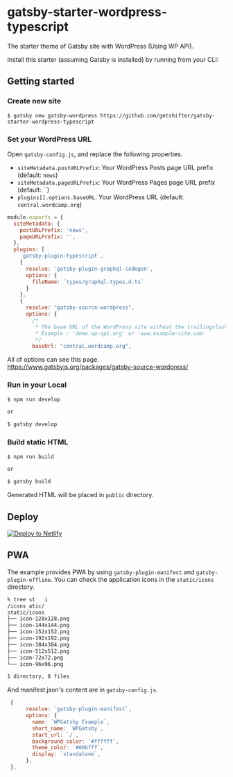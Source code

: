 # gatsby-starter-wordpress-typescript
The starter theme of Gatsby site with WordPress (Using WP API).

Install this starter (assuming Gatsby is installed) by running from your CLI:

## Getting started

### Create new site

```
$ gatsby new gatsby-wordpress https://github.com/getshifter/gatsby-starter-wordpress-typescript
```

### Set your WordPress URL

Open `gatsby-config.js`, and replace the following properties.

- `siteMetadata.postURLPrefix`: Your WordPress Posts page URL prefix (default: `news`)
- `siteMetadata.pageURLPrefix`: Your WordPress Pages page URL prefix (default: ``)
- `plugins[].options.baseURL`: Your WordPress URL (default: `central.wordcamp.org`)

```javascript
module.exports = {
  siteMetadata: {
    postURLPrefix: 'news',
    pageURLPrefix: '',
  },
  plugins: [
    `gatsby-plugin-typescript`,
    {
      resolve: 'gatsby-plugin-graphql-codegen',
      options: {
        fileName: `types/graphql-types.d.ts`
      }
    },
    {
      resolve: "gatsby-source-wordpress",
      options: {
        /*
         * The base URL of the WordPress site without the trailingslash and the protocol. This is required.
         * Example : 'demo.wp-api.org' or 'www.example-site.com'
         */
        baseUrl: "central.wordcamp.org",
```

All of options can see this page.
https://www.gatsbyjs.org/packages/gatsby-source-wordpress/

### Run in your Local

```bash
$ npm run develop

or

$ gatsby develop
```


### Build static HTML

```bash
$ npm run build

or

$ gatsby build
```

Generated HTML will be placed in `public` directory.

## Deploy

[![Deploy to Netlify](https://www.netlify.com/img/deploy/button.svg)](https://app.netlify.com/start/deploy?repository=https://github.com/getshifter/gatsby-starter-wordpress-typescript)

## PWA

The example provides PWA by using `gatsby-plugin-manifest` and `gatsby-plugin-offline`.
You can check the application icons in the `static/icons` directory.

```bash
% tree st   i
/icons atic/
static/icons
├── icon-128x128.png
├── icon-144x144.png
├── icon-152x152.png
├── icon-192x192.png
├── icon-384x384.png
├── icon-512x512.png
├── icon-72x72.png
└── icon-96x96.png

1 directory, 8 files
```

And manifest.json's content are in `gatsby-config.js`.

```javascript
 {
      resolve: `gatsby-plugin-manifest`,
      options: {
        name: `WPGatsby Example`,
        short_name: `WPGatsby`,
        start_url: `/`,
        background_color: `#ffffff`,
        theme_color: `#00bfff`,
        display: `standalone`,
      },
 },
```